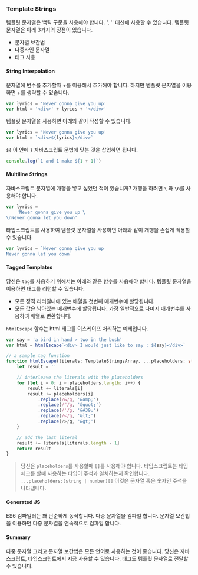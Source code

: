 ### Template Strings

템플릿 문자열은 백틱 구문을 사용해야 합니다. ', '' 대신에 사용할 수 있습니다. 템플릿 문자열은 아래 3가지의 장점이 있습니다.

-   문자열 보간법
-   다중라인 문자열
-   태그 사용

#### String Interpolation

문자열에 변수를 추가할때 +를 이용해서 추가해야 합니다. 하지만 템플릿 문자열을 이용하면 +를 생략할 수 있습니다.

```ts
var lyrics = 'Never gonna give you up'
var html = '<div>' + lyrics + '</div>'
```

템플릿 문자열을 사용하면 아래와 같이 작성할 수 있습니다.

```ts
var lyrics = 'Never gonna give you up'
var html = `<div>${lyrics}</div>`
```

`${` 이 안에 `}` 자바스크립트 문법에 맞는 것을 삽입하면 됩니다.

```ts
console.log(`1 and 1 make ${1 + 1}`)
```

#### Multiline Strings

자바스크립트 문자열에 개행을 넣고 싶었던 적이 있습니까? 개행을 하려면 `\` 와 `\n`를 사용해야 합니다.

```ts
var lyrics =
    'Never gonna give you up \
\nNever gonna let you down'
```

타입스크립트를 사용하여 템플릿 문자열을 사용하면 아래와 같이 개행을 손쉽게 적용할 수 있습니다.

```ts
var lyrics = `Never gonna give you up
Never gonna let you down`
```

#### Tagged Templates

당신은 `tag`를 사용하기 위해서는 아래와 같은 함수를 사용해야 합니다. 템플릿 문자열을 이용하면 태그를 리턴할 수 있습니다.

-   모든 정적 리터럴내에 있는 배열을 첫번째 매개변수에 할당됩니다.
-   모든 값은 남아있는 매개변수에 할당됩니다. 가장 일반적으로 나머지 매개변수를 사용하여 배열로 변환합니다.

`htmlEscape` 함수는 html 태그를 이스케이프 처리하는 예제입니다.

```ts
var say = 'a bird in hand > two in the bush'
var html = htmlEscape`<div> I would just like to say : ${say}</div>`

// a sample tag function
function htmlEscape(literals: TemplateStringsArray, ...placeholders: string[]) {
    let result = ''

    // interleave the literals with the placeholders
    for (let i = 0; i < placeholders.length; i++) {
        result += literals[i]
        result += placeholders[i]
            .replace(/&/g, '&amp;')
            .replace(/"/g, '&quot;')
            .replace(/'/g, '&#39;')
            .replace(/</g, '&lt;')
            .replace(/>/g, '&gt;')
    }

    // add the last literal
    result += literals[literals.length - 1]
    return result
}
```

> 당신은 `placeholders`를 사용할때 `[]`를 사용해야 합니다. 타입스크립트는 타입체크를 할때 사용하는 타입이 주석과 일치하는지 확인합니다. `...placeholders:(string | number)[]` 이것은 문자열 혹은 숫자인 주석을 나타냅니다.

#### Generated JS

ES6 컴파일러는 꽤 단순하게 동작합니다. 다중 문자열을 컴파일 합니다. 문자열 보간법을 이용하면 다중 문자열을 연속적으로 컴파일 합니다.

#### Summary

다중 문자열 그리고 문자열 보간법은 모든 언어로 사용하는 것이 좋습니다. 당신은 자바스크립트, 타입스크립트에서 지금 사용할 수 있습니다. 태그도 템플릿 문자열로 전달할 수 있습니다.
